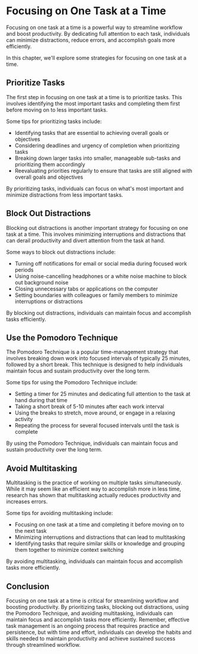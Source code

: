 Focusing on One Task at a Time
====================================================================

Focusing on one task at a time is a powerful way to streamline workflow and boost productivity. By dedicating full attention to each task, individuals can minimize distractions, reduce errors, and accomplish goals more efficiently.

In this chapter, we'll explore some strategies for focusing on one task at a time.

Prioritize Tasks
----------------

The first step in focusing on one task at a time is to prioritize tasks. This involves identifying the most important tasks and completing them first before moving on to less important tasks.

Some tips for prioritizing tasks include:

* Identifying tasks that are essential to achieving overall goals or objectives
* Considering deadlines and urgency of completion when prioritizing tasks
* Breaking down larger tasks into smaller, manageable sub-tasks and prioritizing them accordingly
* Reevaluating priorities regularly to ensure that tasks are still aligned with overall goals and objectives

By prioritizing tasks, individuals can focus on what's most important and minimize distractions from less important tasks.

Block Out Distractions
----------------------

Blocking out distractions is another important strategy for focusing on one task at a time. This involves minimizing interruptions and distractions that can derail productivity and divert attention from the task at hand.

Some ways to block out distractions include:

* Turning off notifications for email or social media during focused work periods
* Using noise-cancelling headphones or a white noise machine to block out background noise
* Closing unnecessary tabs or applications on the computer
* Setting boundaries with colleagues or family members to minimize interruptions or distractions

By blocking out distractions, individuals can maintain focus and accomplish tasks efficiently.

Use the Pomodoro Technique
--------------------------

The Pomodoro Technique is a popular time-management strategy that involves breaking down work into focused intervals of typically 25 minutes, followed by a short break. This technique is designed to help individuals maintain focus and sustain productivity over the long term.

Some tips for using the Pomodoro Technique include:

* Setting a timer for 25 minutes and dedicating full attention to the task at hand during that time
* Taking a short break of 5-10 minutes after each work interval
* Using the breaks to stretch, move around, or engage in a relaxing activity
* Repeating the process for several focused intervals until the task is complete

By using the Pomodoro Technique, individuals can maintain focus and sustain productivity over the long term.

Avoid Multitasking
------------------

Multitasking is the practice of working on multiple tasks simultaneously. While it may seem like an efficient way to accomplish more in less time, research has shown that multitasking actually reduces productivity and increases errors.

Some tips for avoiding multitasking include:

* Focusing on one task at a time and completing it before moving on to the next task
* Minimizing interruptions and distractions that can lead to multitasking
* Identifying tasks that require similar skills or knowledge and grouping them together to minimize context switching

By avoiding multitasking, individuals can maintain focus and accomplish tasks more efficiently.

Conclusion
----------

Focusing on one task at a time is critical for streamlining workflow and boosting productivity. By prioritizing tasks, blocking out distractions, using the Pomodoro Technique, and avoiding multitasking, individuals can maintain focus and accomplish tasks more efficiently. Remember, effective task management is an ongoing process that requires practice and persistence, but with time and effort, individuals can develop the habits and skills needed to maintain productivity and achieve sustained success through streamlined workflow.
